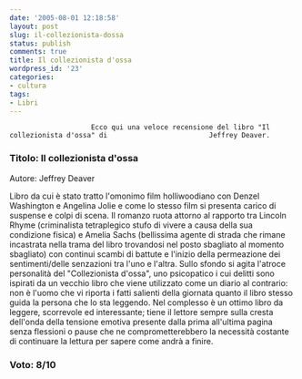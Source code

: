 ```yaml
---
date: '2005-08-01 12:18:58'
layout: post
slug: il-collezionista-dossa
status: publish
comments: true
title: Il collezionista d'ossa
wordpress_id: '23'
categories:
- cultura
tags:
- Libri
---
```


                        Ecco qui una veloce recensione del libro "Il collezionista d'ossa" di                         Jeffrey Deaver.


###                          Titolo: Il collezionista d'ossa
Autore: Jeffrey Deaver


Libro da cui è stato tratto l'omonimo film holliwoodiano con Denzel                         Washington e Angelina Jolie e come lo stesso film si presenta carico di                         suspense e colpi di scena.
Il romanzo ruota attorno al rapporto tra Lincoln Rhyme (criminalista tetraplegico                         stufo di vivere a causa della sua condizione fisica) e Amelia Sachs (bellissima                         agente di strada che rimane incastrata nella trama del libro trovandosi nel posto                         sbagliato al momento sbagliato) con continui scambi di battute e l'inizio della                         permeazione dei sentimenti/delle senzazioni tra l'uno e l'altra.
Sullo sfondo si agita l'atroce personalità del "Collezionista d'ossa",                         uno psicopatico i cui delitti sono ispirati da un vecchio libro che viene utilizzato                         come un diario al contrario: non è l'uomo che vi riporta i fatti salienti                         della giornata quanto il libro stesso guida la persona che lo sta leggendo.
Nel complesso è un ottimo libro da leggere, scorrevole ed interessante;                         tiene il lettore sempre sulla cresta dell'onda della tensione emotiva presente                         dalla prima all'ultima pagina senza flessioni o pause che ne comprometterebbero                         la necessità costante di continuare la lettura per sapere come andrà                         a finire.


### Voto: 8/10
